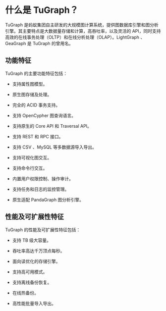 什么是 TuGraph？ 
=================================

TuGraph 是蚂蚁集团自主研发的大规模图计算系统，提供图数据库引擎和图分析引擎。其主要特点是大数据量存储和计算，高吞吐率，以及灵活的 API，同时支持高效的在线事务处理（OLTP）和在线分析处理（OLAP）。LightGraph 、GeaGraph 是 TuGraph 的曾用名。

功能特征 
-------------------------

TuGraph 的主要功能特征包括：

* 支持属性图模型。

  

* 原生图存储及处理。

  

* 完全的 ACID 事务支持。

  

* 支持 OpenCypher 图查询语言。

  

* 支持原生的 Core API 和 Traversal API。

  

* 支持 REST 和 RPC 接口。

  

* 支持 CSV 、MySQL 等多数据源导入导出。

  

* 支持可视化图交互。

  

* 支持命令行交互。

  

* 内置用户权限控制、操作审计。

  

* 支持任务和日志的监控管理。

  

* 原生适配 PandaGraph 图分析引擎。

  




性能及可扩展性特征 
------------------------------

TuGraph 的性能及可扩展性特征包括：

* 支持 TB 级大容量。

  

* 吞吐率高达千万顶点每秒。

  

* 面向读优化的存储引擎。

  

* 支持高可用模式。

  

* 支持离线备份恢复。

  

* 在线热备份。

  

* 高性能批量导入导出。

  



